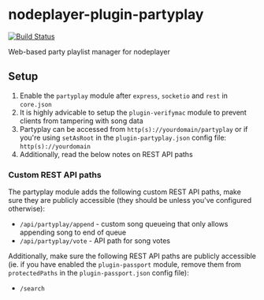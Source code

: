 nodeplayer-plugin-partyplay
===========================

[![Build Status](https://travis-ci.org/FruitieX/nodeplayer-plugin-partyplay.svg?branch=master)](https://travis-ci.org/FruitieX/nodeplayer-plugin-partyplay)

Web-based party playlist manager for nodeplayer

Setup
-----

1. Enable the `partyplay` module after `express`, `socketio` and `rest` in `core.json`
2. It is highly advicable to setup the `plugin-verifymac` module to prevent clients from
   tampering with song data
3. Partyplay can be accessed from `http(s)://yourdomain/partyplay` or if you're using `setAsRoot`
   in the `plugin-partyplay.json` config file: `http(s)://yourdomain`
4. Additionally, read the below notes on REST API paths

### Custom REST API paths

The partyplay module adds the following custom REST API paths,
make sure they are publicly accessible (they should be unless you've configured otherwise):

- `/api/partyplay/append` - custom song queueing that only allows appending song to end of queue
- `/api/partyplay/vote` - API path for song votes

Additionally, make sure the following REST API paths are publicly accessible
(ie. if you have enabled the `plugin-passport` module, remove them from `protectedPaths` in
the `plugin-passport.json` config file):

- `/search`
